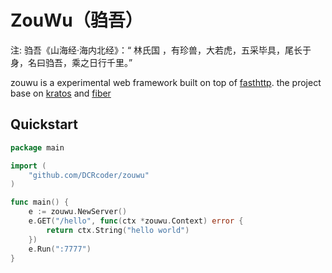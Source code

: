 # ZouWu（驺吾）
注: 驺吾《山海经·海内北经》：“ 林氏国 ，有珍兽，大若虎，五采毕具，尾长于身，名曰驺吾，乘之日行千里。”

zouwu is a experimental web framework built on top of [fasthttp](https://github.com/valyala/fasthttp). 
the project base on [kratos](https://github.com/go-kratos/kratos) and [fiber](https://github.com/gofiber/fiber)


## Quickstart

```go
package main

import (
	"github.com/DCRcoder/zouwu"
)

func main() {
	e := zouwu.NewServer()
	e.GET("/hello", func(ctx *zouwu.Context) error {
		return ctx.String("hello world")
	})
	e.Run(":7777")
}
```
